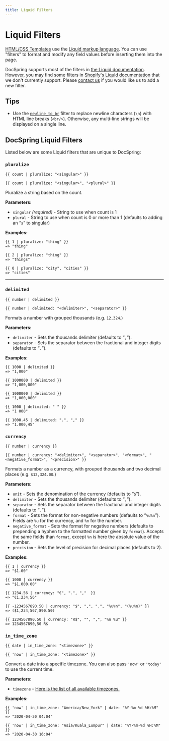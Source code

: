 ```yaml
---
title: Liquid Filters
---
```


# Liquid Filters

[HTML/CSS Templates](./index) use the [Liquid markup language](https://shopify.github.io/liquid/basics/introduction/). You can use "filters" to format and modify any field values before inserting them into the page.

DocSpring supports most of the filters in [the Liquid documentation](https://shopify.github.io/liquid/). However, you may find some filters in [Shopify's Liquid documentation](https://shopify.dev/docs/themes/liquid/reference) that we don't currently support. Please [contact us](mailto:support@docspring.com) if you would like us to add a new filter.

## Tips

- Use the [`newline_to_br`](https://shopify.github.io/liquid/filters/newline_to_br/) filter to replace newline characters (`\n`) with HTML line breaks (`<br/>`). Otherwise, any multi-line strings will be displayed on a single line.

## DocSpring Liquid Filters

Listed below are some Liquid filters that are unique to DocSpring:

### `pluralize`

```
{{ count | pluralize: "<singular>" }}

{{ count | pluralize: "<singular>", "<plural>" }}
```

Pluralize a string based on the count.

**Parameters:**

- `singular` _(required)_ - String to use when count is 1
- `plural` - String to use when count is 0 or more than 1 (defaults to adding an “`s`” to singular)

**Examples:**

```liquid
{{ 1 | pluralize: "thing" }}
=> "thing"

{{ 2 | pluralize: "thing" }}
=> "things"

{{ 0 | pluralize: "city", "cities" }}
=> "cities"
```

---

### `delimited`

```
{{ number | delimited }}

{{ number | delimited: "<delimiter>", "<separator>" }}
```

Formats a number with grouped thousands (e.g. `12,324`.)

**Parameters:**

- `delimiter` - Sets the thousands delimiter (defaults to “`,`”).
- `separator` - Sets the separator between the fractional and integer digits (defaults to “`.`”).

**Examples:**

```liquid
{{ 1000 | delimited }}
=> "1,000"

{{ 1000000 | delimited }}
=> "1,000,000"

{{ 1000000 | delimited }}
=> "1,000,000"

{{ 1000 | delimited: " " }}
=> "1 000"

{{ 1000.45 | delimited: ".", "," }}
=> "1.000,45"
```

### `currency`

```
{{ number | currency }}

{{ number | currency: "<delimiter>", "<separator>", "<format>", "<negative_format>", "<precision>" }}
```

Formats a number as a currency, with grouped thousands and two decimal places (e.g. `$12,324.00`.)

**Parameters:**

- `unit` - Sets the denomination of the currency (defaults to “`$`”).
- `delimiter` - Sets the thousands delimiter (defaults to “`,`”).
- `separator` - Sets the separator between the fractional and integer digits (defaults to “`.`”).
- `format` - Sets the format for non-negative numbers (defaults to “`%u%n`”). Fields are `%u` for the currency, and `%n` for the number.
- `negative_format` - Sets the format for negative numbers (defaults to prepending a hyphen to the formatted number given by `format`). Accepts the same fields than `format`, except `%n` is here the absolute value of the number.
- `precision` - Sets the level of precision for decimal places (defaults to 2).

**Examples:**

```liquid
{{ 1 | currency }}
=> "$1.00"

{{ 1000 | currency }}
=> "$1,000.00"

{{ 1234.56 | currency: "€", ".", ","  }}
=> "€1.234,56"

{{ -1234567890.50 | currency: "$", ",", ".", "%u%n", "(%u%n)" }}
=> ($1,234,567,890.50)

{{ 1234567890.50 | currency: "R$", "", ",", "%n %u" }}
=> 1234567890,50 R$
```

### `in_time_zone`

```
{{ date | in_time_zone: "<timezone>" }}

{{ 'now' | in_time_zone: "<timezone>" }}
```

Convert a date into a specific timezone. You can also pass `'now'` or `'today'` to use the current time.

**Parameters:**

- `timezone` - [Here is the list of all available timezones.](./liquid-timezones)

**Examples:**

```liquid
{{ 'now' | in_time_zone: "America/New_York" | date: "%Y-%m-%d %H:%M" }}
=> "2020-04-30 04:04"

{{ 'now' | in_time_zone: "Asia/Kuala_Lumpur" | date: "%Y-%m-%d %H:%M" }}
=> "2020-04-30 16:04"
```
